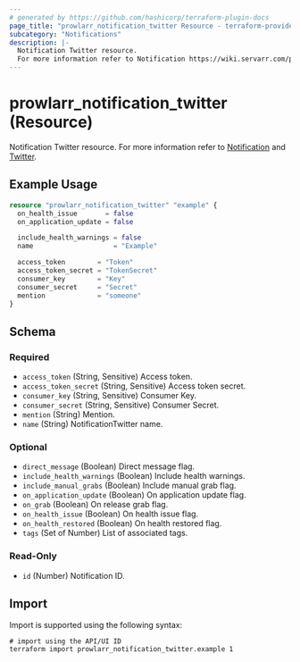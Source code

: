 ```yaml
---
# generated by https://github.com/hashicorp/terraform-plugin-docs
page_title: "prowlarr_notification_twitter Resource - terraform-provider-prowlarr"
subcategory: "Notifications"
description: |-
  Notification Twitter resource.
  For more information refer to Notification https://wiki.servarr.com/prowlarr/settings#connect and Twitter https://wiki.servarr.com/prowlarr/supported#twitter.
---
```


# prowlarr_notification_twitter (Resource)

<!-- subcategory:Notifications -->
Notification Twitter resource.
For more information refer to [Notification](https://wiki.servarr.com/prowlarr/settings#connect) and [Twitter](https://wiki.servarr.com/prowlarr/supported#twitter).

## Example Usage

```terraform
resource "prowlarr_notification_twitter" "example" {
  on_health_issue       = false
  on_application_update = false

  include_health_warnings = false
  name                    = "Example"

  access_token        = "Token"
  access_token_secret = "TokenSecret"
  consumer_key        = "Key"
  consumer_secret     = "Secret"
  mention             = "someone"
}
```

<!-- schema generated by tfplugindocs -->
## Schema

### Required

- `access_token` (String, Sensitive) Access token.
- `access_token_secret` (String, Sensitive) Access token secret.
- `consumer_key` (String, Sensitive) Consumer Key.
- `consumer_secret` (String, Sensitive) Consumer Secret.
- `mention` (String) Mention.
- `name` (String) NotificationTwitter name.

### Optional

- `direct_message` (Boolean) Direct message flag.
- `include_health_warnings` (Boolean) Include health warnings.
- `include_manual_grabs` (Boolean) Include manual grab flag.
- `on_application_update` (Boolean) On application update flag.
- `on_grab` (Boolean) On release grab flag.
- `on_health_issue` (Boolean) On health issue flag.
- `on_health_restored` (Boolean) On health restored flag.
- `tags` (Set of Number) List of associated tags.

### Read-Only

- `id` (Number) Notification ID.

## Import

Import is supported using the following syntax:

```shell
# import using the API/UI ID
terraform import prowlarr_notification_twitter.example 1
```
